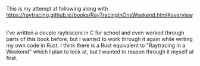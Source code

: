 This is my attempt at following along with https://raytracing.github.io/books/RayTracingInOneWeekend.html#overview.

I've written a couple raytracers in C for school and even worked through parts of this book before, but I wanted
to work through it again while writing my own code in Rust. I think there is a Rust equivalent to "Raytracing in a Weekend"
which I plan to look at, but I wanted to reason through it myself at first.